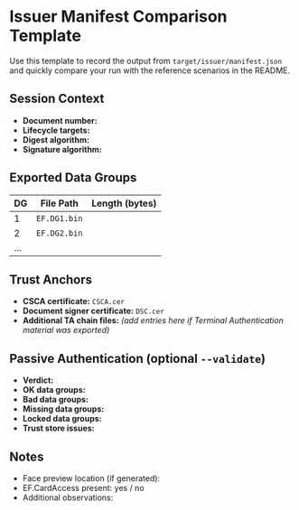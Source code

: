# Issuer Manifest Comparison Template

Use this template to record the output from `target/issuer/manifest.json` and quickly compare your run with the reference scenarios in the README.

## Session Context
- **Document number:**
- **Lifecycle targets:**
- **Digest algorithm:**
- **Signature algorithm:**

## Exported Data Groups
| DG | File Path | Length (bytes) |
|----|-----------|----------------|
| 1  | `EF.DG1.bin` | |
| 2  | `EF.DG2.bin` | |
| …  |             | |

## Trust Anchors
- **CSCA certificate:** `CSCA.cer`
- **Document signer certificate:** `DSC.cer`
- **Additional TA chain files:** *(add entries here if Terminal Authentication material was exported)*

## Passive Authentication (optional `--validate`)
- **Verdict:**
- **OK data groups:**
- **Bad data groups:**
- **Missing data groups:**
- **Locked data groups:**
- **Trust store issues:**

## Notes
- Face preview location (if generated):
- EF.CardAccess present: yes / no
- Additional observations:

